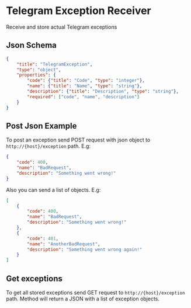 # Telegram Exception Receiver
Receive and store actual Telegram exceptions

## Json Schema
```json
{
    "title": "TelegramException",
    "type": "object",
    "properties": {
        "code": {"title": "Code", "type": "integer"},
        "name": {"title": "Name", "type": "string"},
        "description": {"title": "Description", "type": "string"},
        "required": ["code", "name", "description"]
    }
}
```

## Post Json Example
To post an exception send POST request with json object to `http://{host}/exception` path.
E.g:
```json
{
    "code": 400,
    "name": "BadRequest",
    "description": "Something went wrong!"
}
```
Also you can send a list of objects. E.g:
```json
[
    {
        "code": 400,
        "name": "BadRequest",
        "description": "Something went wrong!"
    },
    {
        "code": 401,
        "name": "AnotherBadRequest",
        "description": "Something went wrong again!"
    }
]
```


## Get exceptions
To get all stored exceptions send GET request to `http://{host}/exception` path.
Method will return a JSON with a list of exception objects.
